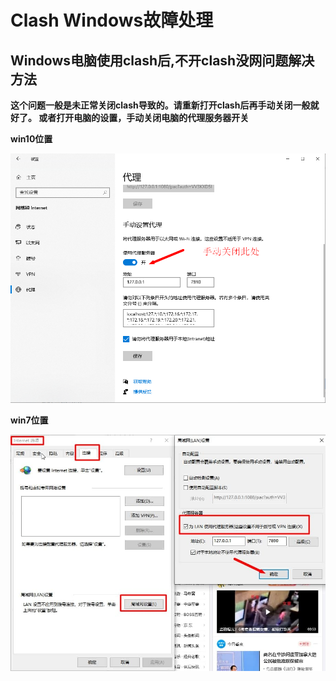 # Clash Windows故障处理

## Windows电脑使用clash后,不开clash没网问题解决方法

**这个问题一般是未正常关闭clash导致的。请重新打开clash后再手动关闭一般就好了。 或者打开电脑的设置，手动关闭电脑的代理服务器开关**

**win10位置**

![](<../.gitbook/assets/image (56).png>)

**win7位置**

![](<../.gitbook/assets/image (60).png>)
